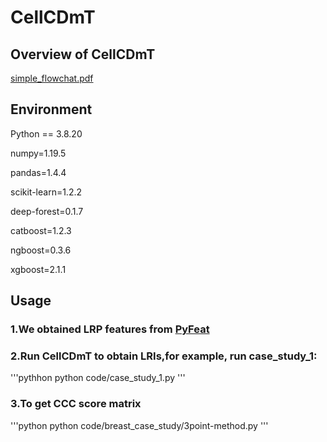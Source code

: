 # CellCDmT
## Overview of CellCDmT
[simple_flowchat.pdf](https://github.com/wallwei/CellCDmT/blob/5330dbf01420a5110fdb7cd820aca78b7b83d7b6/simple_flowchat.pdf)

## Environment
Python == 3.8.20

numpy=1.19.5

pandas=1.4.4

scikit-learn=1.2.2

deep-forest=0.1.7

catboost=1.2.3

ngboost=0.3.6

xgboost=2.1.1

## Usage
### 1.We obtained LRP features from [PyFeat](https://github.com/mrzResearchArena/PyFeat)
### 2.Run CellCDmT to obtain LRIs,for example, run case_study_1:
'''pythhon
python code/case_study_1.py
'''
### 3.To get CCC score matrix
'''python
python code/breast_case_study/3point-method.py
'''
